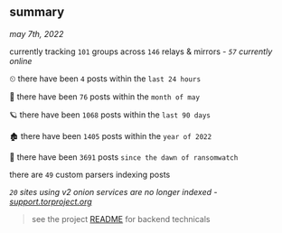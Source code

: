 
## summary
_may 7th, 2022_

currently tracking `101` groups across `146` relays & mirrors - _`57` currently online_

⏲ there have been `4` posts within the `last 24 hours`

🦈 there have been `76` posts within the `month of may`

🪐 there have been `1068` posts within the `last 90 days`

🏚 there have been `1405` posts within the `year of 2022`

🦕 there have been `3691` posts `since the dawn of ransomwatch`

there are `49` custom parsers indexing posts

_`20` sites using v2 onion services are no longer indexed - [support.torproject.org](https://support.torproject.org/onionservices/v2-deprecation/)_

> see the project [README](https://github.com/thetanz/ransomwatch#ransomwatch--) for backend technicals
